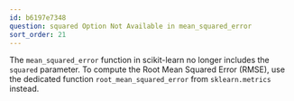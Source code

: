 ```yaml
---
id: b6197e7348
question: squared Option Not Available in mean_squared_error
sort_order: 21
---
```


The `mean_squared_error` function in scikit-learn no longer includes the `squared` parameter. To compute the Root Mean Squared Error (RMSE), use the dedicated function `root_mean_squared_error` from `sklearn.metrics` instead.